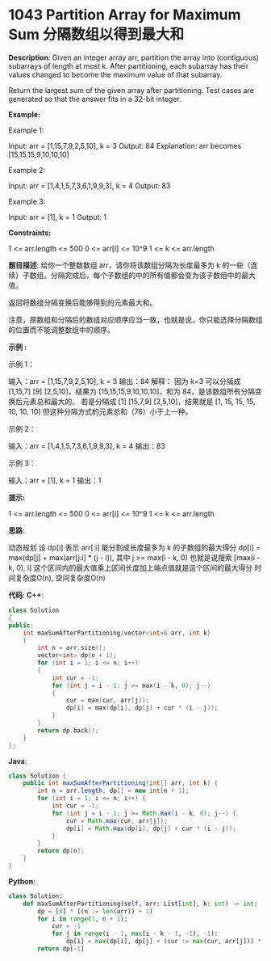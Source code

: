 # 1043 Partition Array for Maximum Sum 分隔数组以得到最大和

__Description__:
Given an integer array arr, partition the array into (contiguous) subarrays of length at most k. After partitioning, each subarray has their values changed to become the maximum value of that subarray.

Return the largest sum of the given array after partitioning. Test cases are generated so that the answer fits in a 32-bit integer.

__Example:__

Example 1:

Input: arr = [1,15,7,9,2,5,10], k = 3
Output: 84
Explanation: arr becomes [15,15,15,9,10,10,10]

Example 2:

Input: arr = [1,4,1,5,7,3,6,1,9,9,3], k = 4
Output: 83

Example 3:

Input: arr = [1], k = 1
Output: 1

__Constraints:__

1 <= arr.length <= 500
0 <= arr[i] <= 10^9
1 <= k <= arr.length

__题目描述__:
给你一个整数数组 arr，请你将该数组分隔为长度最多为 k 的一些（连续）子数组。分隔完成后，每个子数组的中的所有值都会变为该子数组中的最大值。

返回将数组分隔变换后能够得到的元素最大和。

注意，原数组和分隔后的数组对应顺序应当一致，也就是说，你只能选择分隔数组的位置而不能调整数组中的顺序。

__示例 :__

示例 1：

输入：arr = [1,15,7,9,2,5,10], k = 3
输出：84
解释：
因为 k=3 可以分隔成 [1,15,7] [9] [2,5,10]，结果为 [15,15,15,9,10,10,10]，和为 84，是该数组所有分隔变换后元素总和最大的。
若是分隔成 [1] [15,7,9] [2,5,10]，结果就是 [1, 15, 15, 15, 10, 10, 10] 但这种分隔方式的元素总和（76）小于上一种。

示例 2：

输入：arr = [1,4,1,5,7,3,6,1,9,9,3], k = 4
输出：83

示例 3：

输入：arr = [1], k = 1
输出：1

__提示:__

1 <= arr.length <= 500
0 <= arr[i] <= 10^9
1 <= k <= arr.length

__思路__:

动态规划
设 dp[i] 表示 arr[:i] 能分割成长度最多为 k 的子数组的最大得分
dp[i] = max(dp[j] + max(arr[j:i] * (j - i)), 其中 j >= max(i - k, 0)
也就是说搜索 [max(i - k, 0), i] 这个区间内的最大值乘上区间长度加上端点值就是这个区间的最大得分
时间复杂度O(n), 空间复杂度O(n)

__代码__:
__C++__:

```C++
class Solution
{
public:
    int maxSumAfterPartitioning(vector<int>& arr, int k) 
    {
        int n = arr.size();
        vector<int> dp(n + 1);
        for (int i = 1; i <= n; i++) 
        {
            int cur = -1;
            for (int j = i - 1; j >= max(i - k, 0); j--) 
            {
                cur = max(cur, arr[j]);
                dp[i] = max(dp[i], dp[j] + cur * (i - j));
            }
        }
        return dp.back();
    }
};
```

__Java__:

```Java
class Solution {
    public int maxSumAfterPartitioning(int[] arr, int k) {
        int n = arr.length, dp[] = new int[n + 1];
        for (int i = 1; i <= n; i++) {
            int cur = -1;
            for (int j = i - 1; j >= Math.max(i - k, 0); j--) {
                cur = Math.max(cur, arr[j]);
                dp[i] = Math.max(dp[i], dp[j] + cur * (i - j));
            }
        }
        return dp[n];
    }
}
```

__Python__:

```Python
class Solution:
    def maxSumAfterPartitioning(self, arr: List[int], k: int) -> int:
        dp = [0] * ((n := len(arr)) + 1)
        for i in range(1, n + 1):
            cur = -1
            for j in range(i - 1, max(i - k - 1, -1), -1):
                dp[i] = max(dp[i], dp[j] + (cur := max(cur, arr[j])) * (i - j))
        return dp[-1]
```
